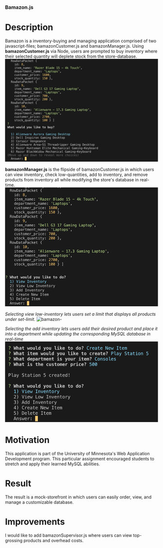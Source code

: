 ### Bamazon.js ###

# Description #
Bamazon is a inventory-buying and managing application comprised of two javascript-files; bamazonCustomer.js and bamazonManager.js.
Using **bamazonCustomer.js** via Node, users are prompted to buy inventory where their selected quantity will deplete stock from the store-database.
![bamazon-](screenshots/customer_01.png)

**bamazonManager.js** is the flipside of bamazonCustomer.js in which users can view inventory, check low-quantities, add to inventory, and remove products from inventory all while modifying the store's database in real-time.
![bamazon-](screenshots/manager_01.png)

_Selecting *view low-inventory* lets users set a limit that displays all products under set-limit._
![bamazon-](screenshots/manager_03.png)

_Selecting the *add inventory* lets users add their desired product and place it into a department while updating the corresponding MySQL database in real-time_
![bamazon-](screenshots/manager_02.png)


# Motivation #
This application is part of the University of Minnesota's Web Application Development program. This particular assignment encouraged students to stretch and apply their learned MySQL abilities.

# Result #
The result is a mock-storefront in which users can easily order, view, and manage a customizable database.

# Improvements #
I would like to add bamazonSupervisor.js where users can view top-grossing products and overhead costs.

 
